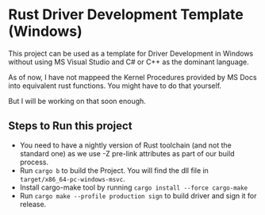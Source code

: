 # Rust Driver Development Template (Windows)

This project can be used as a template for Driver Development in Windows without using MS Visual Studio and C# or C++ as the dominant language. 

As of now, I have not mappeed the Kernel Procedures provided by MS Docs into equivalent rust functions. You might have to do that yourself. 

But I will be working on that soon enough. 

## Steps to Run this project
- You need to have a nightly version of Rust toolchain (and not the standard one) as we use -Z pre-link attributes as part of our build process. 
- Run `cargo b` to build the Project. You will find the dll file in `target/x86_64-pc-windows-msvc`.
- Install cargo-make tool by running `cargo install --force cargo-make`
- Run `cargo make --profile production sign` to build driver and sign it for release.